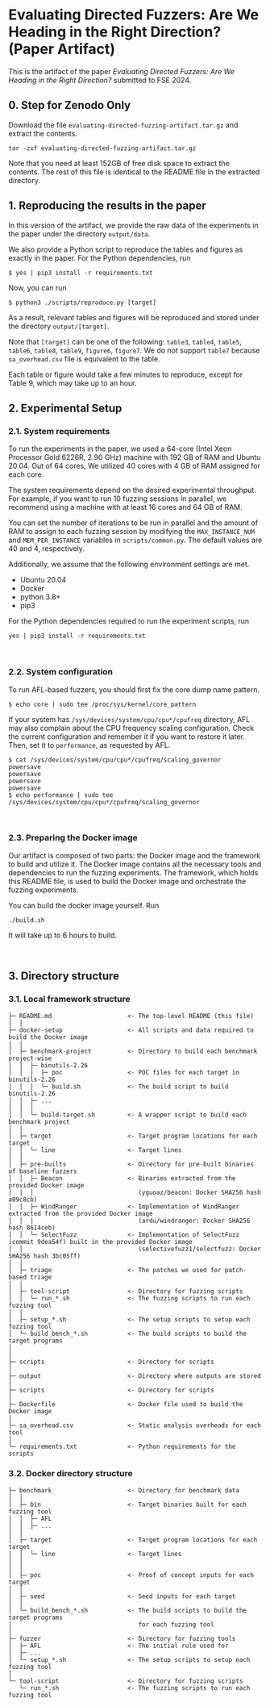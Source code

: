 # Evaluating Directed Fuzzers: Are We Heading in the Right Direction? (Paper Artifact)

This is the artifact of the paper *Evaluating Directed Fuzzers: Are We Heading in the Right Direction?* submitted to FSE 2024.

## 0. __Step for Zenodo Only__
Download the file `evaluating-directed-fuzzing-artifact.tar.gz` and extract the contents.
```
tar -zxf evaluating-directed-fuzzing-artifact.tar.gz
```
Note that you need at least 152GB of free disk space to extract the contents.
The rest of this file is identical to the README file in the extracted directory.


## 1. __Reproducing the results in the paper__

In this version of the artifact, we provide the raw data of the experiments in the paper under the directory `output/data`.

We also provide a Python script to reproduce the tables and figures as exactly in the paper.
For the Python dependencies, run
```
$ yes | pip3 install -r requirements.txt
```

Now, you can run
```
$ python3 ./scripts/reproduce.py [target]
```
As a result, relevant tables and figures will be reproduced and stored under the directory `output/[target]`.

Note that `[target]` can be one of the following: `table3`, `table4`, `table5`, `table6`, `table8`, `table9`, `figure6`, `figure7`.
We do not support `table7` because `sa_overhead.csv` file is equivalent to the table.


Each table or figure would take a few minutes to reproduce, except for Table 9, which may take up to an hour.

## __2. Experimental Setup__
### __2.1. System requirements__
To run the experiments in the paper, we used a 64-core (Intel Xeon Processor Gold 6226R, 2.90 GHz) machine
with 192 GB of RAM and Ubuntu 20.04. Out of 64 cores, We utilized 40 cores with 4 GB of RAM assigned for each core.

The system requirements depend on the desired experimental throughput.
For example, if you want to run 10 fuzzing sessions in parallel,
we recommend using a machine with at least 16 cores and 64 GB of RAM.

You can set the number of iterations to be run in parallel and the amount of RAM to assign to each fuzzing session
by modifying the `MAX_INSTANCE_NUM` and `MEM_PER_INSTANCE` variables in `scripts/common.py`.
The default values are 40 and 4, respectively.

Additionally, we assume that the following environment settings are met.
- Ubuntu 20.04
- Docker
- python 3.8+
- pip3

For the Python dependencies required to run the experiment scripts, run
```
yes | pip3 install -r requirements.txt
```

&nbsp;

### __2.2. System configuration__

To run AFL-based fuzzers, you should first fix the core dump name pattern.
```
$ echo core | sudo tee /proc/sys/kernel/core_pattern
```

If your system has `/sys/devices/system/cpu/cpu*/cpufreq` directory, AFL may
also complain about the CPU frequency scaling configuration. Check the current
configuration and remember it if you want to restore it later. Then, set it to
`performance`, as requested by AFL.
```
$ cat /sys/devices/system/cpu/cpu*/cpufreq/scaling_governor
powersave
powersave
powersave
powersave
$ echo performance | sudo tee /sys/devices/system/cpu/cpu*/cpufreq/scaling_governor
```

&nbsp;

### __2.3. Preparing the Docker image__
Our artifact is composed of two parts: the Docker image and the framework to build and utilize it.
The Docker image contains all the necessary tools and dependencies to run the fuzzing experiments.
The framework, which holds this README file, is used to build the Docker image and orchestrate the fuzzing experiments.

You can build the docker image yourself. Run
```
./build.sh
```
It will take up to 6 hours to build.

&nbsp;

## 3. __Directory structure__


### __3.1. Local framework structure__

```
├─ README.md                     <- The top-level README (this file)
│  │ 
├─ docker-setup                  <- All scripts and data required to build the Docker image
│  │
│  ├─ benchmark-project          <- Directory to build each benchmark project-wise
│  │  ├─ binutils-2.26
│  │  │  ├─ poc                  <- POC files for each target in binutils-2.26
│  │  │  └─ build.sh             <- The build script to build binutils-2.26
│  │  ├─ ...
│  │  │
│  │  └─ build-target.sh         <- A wrapper script to build each benchmark project
│  │
│  ├─ target                     <- Target program locations for each target
│  │  └─ line                    <- Target lines
│  │
│  ├─ pre-builts                 <- Directory for pre-built binaries of baseline fuzzers
│  │  ├─ Beacon                  <- Binaries extracted from the provided Docker image
│  │  │                             (yguoaz/beacon: Docker SHA256 hash a09c8cb)
│  │  ├─ WindRanger              <- Implementation of WindRanger extracted from the provided Docker image
│  │  │                             (ardu/windranger: Docker SHA256 hash 8614ceb)
│  │  └─ SelectFuzz              <- Implementation of SelectFuzz (commit 9dea54f) built in the provided Docker image
│  │                                (selectivefuzz1/selectfuzz: Docker SHA256 hash 3bc05ff)
│  │
│  ├─ triage                     <- The patches we used for patch-based triage
│  │
│  ├─ tool-script                <- Directory for fuzzing scripts
│  │  └─ run_*.sh                <- The fuzzing scripts to run each fuzzing tool
│  │
│  ├─ setup_*.sh                 <- The setup scripts to setup each fuzzing tool
│  └─ build_bench_*.sh           <- The build scripts to build the target programs
│
│
├─ scripts                       <- Directory for scripts
│
├─ output                        <- Directory where outputs are stored
│
├─ scripts                       <- Directory for scripts
│
├─ Dockerfile                    <- Docker file used to build the Docker image
│
├─ sa_overhead.csv               <- Static analysis overheads for each tool
│
└─ requirements.txt              <- Python requirements for the scripts
```


### __3.2. Docker directory structure__

```
├─ benchmark                     <- Directory for benchmark data
│  │
│  ├─ bin                        <- Target binaries built for each fuzzing tool
│  │  ├─ AFL
│  │  ├─ ...
│  │
│  ├─ target                     <- Target program locations for each target
│  │  └─ line                    <- Target lines
│  │
│  │
│  ├─ poc                        <- Proof of concept inputs for each target
│  │
│  ├─ seed                       <- Seed inputs for each target
│  │
│  └─ build_bench_*.sh           <- The build scripts to build the target programs
│                                   for each fuzzing tool
│
├─ fuzzer                        <- Directory for fuzzing tools
│  ├─ AFL                        <- The initial rule used for
│  ├─ ...
│  └─ setup_*.sh                 <- The setup scripts to setup each fuzzing tool
│
└─ tool-script                   <- Directory for fuzzing scripts
   └─ run_*.sh                   <- The fuzzing scripts to run each fuzzing tool
```




